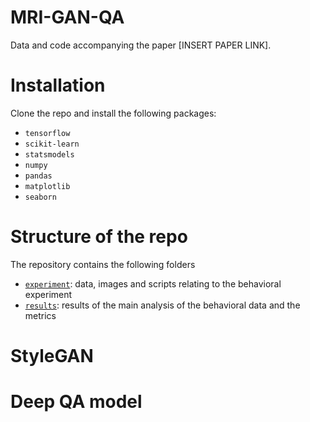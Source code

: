 # MRI-GAN-QA

Data and code accompanying the paper [INSERT PAPER LINK].

# Installation

Clone the repo and install the following packages:

- `tensorflow`
- `scikit-learn`
- `statsmodels`
- `numpy`
- `pandas`
- `matplotlib`
- `seaborn`

# Structure of the repo

The repository contains the following folders

- [`experiment`](/experiment): data, images and scripts relating to the behavioral experiment
- [`results`](/results): results of the main analysis of the behavioral data and the metrics

# StyleGAN

# Deep QA model

